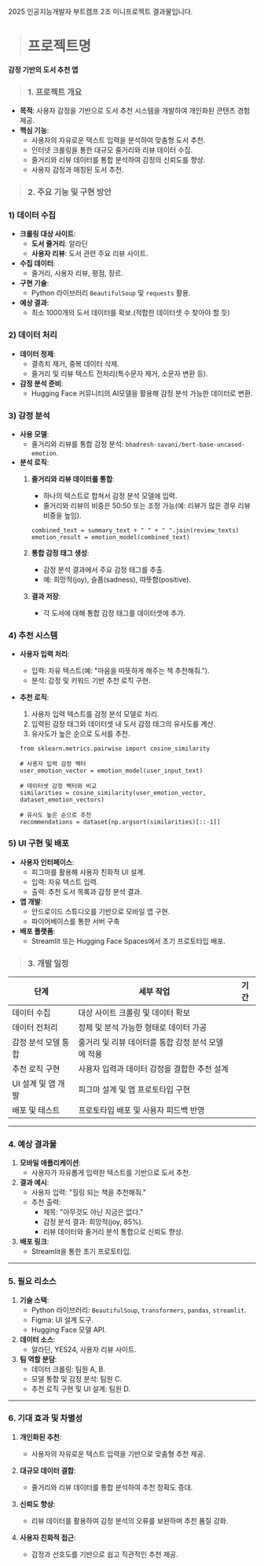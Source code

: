 2025 인공지능개발자 부트캠프 2조 미니프로젝트 결과물입니다.

> # **프로젝트명**

**감정 기반의 도서 추천 앱**

> ### **1. 프로젝트 개요**

- **목적**: 사용자 감정을 기반으로 도서 추천 시스템을 개발하여 개인화된 콘텐츠 경험 제공.
- **핵심 기능**:
    - 사용자의 자유로운 텍스트 입력을 분석하여 맞춤형 도서 추천.
    - 인터넷 크롤링을 통한 대규모 줄거리와 리뷰 데이터 수집.
    - 줄거리와 리뷰 데이터를 통합 분석하여 감정의 신뢰도를 향상.
    - 사용자 감정과 매칭된 도서 추천.
 
> ### **2. 주요 기능 및 구현 방안**

### **1) 데이터 수집**

- **크롤링 대상 사이트**:
    - **도서 줄거리**: 알라딘
    - **사용자 리뷰**: 도서 관련 주요 리뷰 사이트.
- **수집 데이터**:
    - 줄거리, 사용자 리뷰, 평점, 장르.
- **구현 기술**:
    - Python 라이브러리 `BeautifulSoup` 및 `requests` 활용.
- **예상 결과**:
    - 최소 1000개의 도서 데이터를 확보.(적합한 데이터셋 수 찾아야 할 듯)

### **2) 데이터 처리**

- **데이터 정제**:
    - 결측치 제거, 중복 데이터 삭제.
    - 줄거리 및 리뷰 텍스트 전처리(특수문자 제거, 소문자 변환 등).
- **감정 분석 준비**:
    - Hugging Face 커뮤니티의 AI모델을 활용해 감정 분석 가능한 데이터로 변환.

### **3) 감정 분석**

- **사용 모델**:
    - 줄거리와 리뷰를 통합 감정 분석: `bhadresh-savani/bert-base-uncased-emotion`.
- **분석 로직**:
    1. **줄거리와 리뷰 데이터를 통합**:
        - 하나의 텍스트로 합쳐서 감정 분석 모델에 입력.
        - 줄거리와 리뷰의 비중은 50:50 또는 조정 가능(예: 리뷰가 많은 경우 리뷰 비중을 높임).
        
        ```
        combined_text = summary_text + " " + " ".join(review_texts)
        emotion_result = emotion_model(combined_text)
        ```
        
    2. **통합 감정 태그 생성**:
        - 감정 분석 결과에서 주요 감정 태그를 추출.
        - 예: 희망적(joy), 슬픔(sadness), 따뜻함(positive).
    3. **결과 저장**:
        - 각 도서에 대해 통합 감정 태그를 데이터셋에 추가.

### **4) 추천 시스템**

- **사용자 입력 처리**:
    - 입력: 자유 텍스트(예: "마음을 따뜻하게 해주는 책 추천해줘.").
    - 분석: 감정 및 키워드 기반 추천 로직 구현.
- **추천 로직**:
    1. 사용자 입력 텍스트를 감정 분석 모델로 처리.
    2. 입력된 감정 태그와 데이터셋 내 도서 감정 태그의 유사도를 계산.
    3. 유사도가 높은 순으로 도서를 추천.
    
    ```
    from sklearn.metrics.pairwise import cosine_similarity
    
    # 사용자 입력 감정 벡터
    user_emotion_vector = emotion_model(user_input_text)
    
    # 데이터셋 감정 벡터와 비교
    similarities = cosine_similarity(user_emotion_vector, dataset_emotion_vectors)
    
    # 유사도 높은 순으로 추천
    recommendations = dataset[np.argsort(similarities)[::-1]]
    ```
    

### **5) UI 구현 및 배포**

- **사용자 인터페이스**:
    - 피그마를 활용해 사용자 친화적 UI 설계.
    - 입력: 자유 텍스트 입력.
    - 출력: 추천 도서 목록과 감정 분석 결과.
- **앱 개발**:
    - 안드로이드 스튜디오를 기반으로 모바일 앱 구현.
    - 파이어베이스를 통한 서버 구축
- **배포 플랫폼**:
    - Streamlit 또는 Hugging Face Spaces에서 초기 프로토타입 배포.

 > ### **3. 개발 일정**

| 단계 | 세부 작업 | 기간 |
| --- | --- | --- |
| 데이터 수집 | 대상 사이트 크롤링 및 데이터 확보 |  |
| 데이터 전처리 | 정제 및 분석 가능한 형태로 데이터 가공 |  |
| 감정 분석 모델 통합 | 줄거리 및 리뷰 데이터를 통합 감정 분석 모델에 적용 |  |
| 추천 로직 구현 | 사용자 입력과 데이터 감정을 결합한 추천 설계 |  |
| UI 설계 및 앱 개발 | 피그마 설계 및 앱 프로토타입 구현 |  |
| 배포 및 테스트 | 프로토타입 배포 및 사용자 피드백 반영 |  |

---

### **4. 예상 결과물**

1. **모바일 애플리케이션**:
    - 사용자가 자유롭게 입력한 텍스트를 기반으로 도서 추천.
2. **결과 예시**:
    - 사용자 입력: "힐링 되는 책을 추천해줘."
    - 추천 출력:
        - 제목: "아무것도 아닌 지금은 없다."
        - 감정 분석 결과: 희망적(joy, 85%).
        - 리뷰 데이터와 줄거리 분석 통합으로 신뢰도 향상.
3. **배포 링크**:
    - Streamlit을 통한 초기 프로토타입.

---

### **5. 필요 리소스**

1. **기술 스택**:
    - Python 라이브러리: `BeautifulSoup`, `transformers`, `pandas`, `streamlit`.
    - Figma: UI 설계 도구.
    - Hugging Face 모델 API.
2. **데이터 소스**:
    - 알라딘, YES24, 사용자 리뷰 사이트.
3. **팀 역할 분담**:
    - 데이터 크롤링: 팀원 A, B.
    - 모델 통합 및 감정 분석: 팀원 C.
    - 추천 로직 구현 및 UI 설계: 팀원 D.

---

### **6. 기대 효과 및 차별성**

1. **개인화된 추천**:
    - 사용자의 자유로운 텍스트 입력을 기반으로 맞춤형 추천 제공.
2. **대규모 데이터 결합**:
    - 줄거리와 리뷰 데이터를 통합 분석하여 추천 정확도 증대.
3. **신뢰도 향상**:
    - 리뷰 데이터를 활용하여 감정 분석의 오류를 보완하며 추천 품질 강화.
    
4. **사용자 친화적 접근**:
    - 감정과 선호도를 기반으로 쉽고 직관적인 추천 제공.
